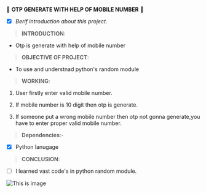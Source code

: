 :iphone: **OTP GENERATE WITH HELP OF MOBILE NUMBER** :iphone:

- [x] *Berif introduction about this  project.*

> **INTRODUCTION**:

- Otp is generate with help of mobile number

> **OBJECTIVE OF PROJECT**:

- To use and understnad python's random module

> **WORKING**:

1. User firstly enter valid mobile number.

2. If mobile number is 10 digit then otp is generate.

3. If someone put a wrong mobile number then otp not gonna generate,you have to enter proper valid mobile number.

> **Dependencies**:- 

- [x] Python lanugage


> **CONCLUSION**:

- [ ] I learned vast code's in python random module.
 
![This is image](https://web-dev.imgix.net/image/admin/iVHsQYbBj8qNYZeSZKwK.png?auto=format&w=1600)
​

